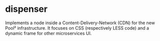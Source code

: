 # dispenser
Implements a node inside a Content-Delivery-Network (CDN) for the new Pool² infrastructure. It focuses on CSS (respectively LESS code) and a dynamic frame for other microservices UI.
